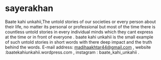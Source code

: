 # sayerakhan
Baate kahi unkahii,The untold stories of our societies or every person about their life, no matter its personal or professional but most of the time there is countless untold stories in every individual minds which they cant express at the time or in front of everyone . baate kahi unkahii is the small example of such untold stories in short words with there deep impact and the truth behind the words.
E-mail address: madihaakhtar44@gmail.com ,
website :baatekahiunkahii.wordpress.com ,
instagram : baate_kahi_unkahii .
